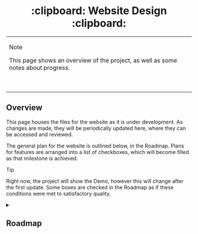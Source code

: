 <a name="top"></a>

<h1 align="center">
:clipboard: Website Design :clipboard:
</h1>
<!-- Box Note Alert -->
<table><tr><td>

> [!NOTE]
> This page shows an overview of the project, as well as some notes about progress.

 </td></tr></table>

<!-- Main Overview -->
<h2> Overview </h2>

This page houses the files for the website as it is under development. As changes are made, they will be periodically updated here, where they can be accessed and reviewed.

The general plan for the website is outlined below, in the Roadmap. Plans for features are arranged into a list of checkboxes, which will become filled as that milestone is achieved.

> [!Tip]
> Right now, the project will show the Demo, however this will change after the first update. Some boxes are checked in the Roadmap as if these conditions were met to satisfactory quality.

<!-- Roadmap -->
<details>
  <summary><h2>Roadmap</h2></summary>
  
<!-- Box Note Alert -->
<table><tr><td>

> [!NOTE]
> This list will update over time.

 </td></tr></table>

### Homepage

- [x] Age Restriction (Must be 21+)
- [ ] General information (About us)
- [x] Product showcase (Featured products)

### The Lounge

- [ ] Showcase the Lounge

### Crystals

- [ ] Sort by category
- [ ] Showcase products individually (Images and descriptions)

### CBD Products

- [ ] Sort by category
- [ ] Showcase products individually (Images and descriptions)

</details>
